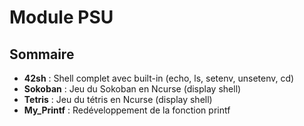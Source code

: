 # Module PSU

## Sommaire

* **42sh** : Shell complet avec built-in (echo, ls, setenv, unsetenv, cd)
* **Sokoban** : Jeu du Sokoban en Ncurse (display shell)
* **Tetris** : Jeu du tétris en Ncurse (display shell)
* **My_Printf** : Redéveloppement de la fonction printf

